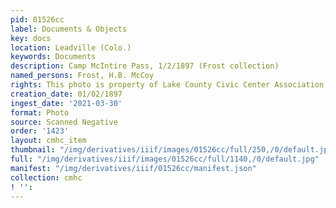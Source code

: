 ```yaml
---
pid: 01526cc
label: Documents & Objects
key: docs
location: Leadville (Colo.)
keywords: Documents
description: Camp McIntire Pass, 1/2/1897 (Frost collection)
named_persons: Frost, H.B. McCoy
rights: This photo is property of Lake County Civic Center Association.
creation_date: 01/02/1897
ingest_date: '2021-03-30'
format: Photo
source: Scanned Negative
order: '1423'
layout: cmhc_item
thumbnail: "/img/derivatives/iiif/images/01526cc/full/250,/0/default.jpg"
full: "/img/derivatives/iiif/images/01526cc/full/1140,/0/default.jpg"
manifest: "/img/derivatives/iiif/01526cc/manifest.json"
collection: cmhc
! '': 
---
```

